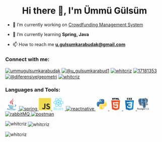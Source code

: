 
<h1 align="center">Hi there 👋, I'm Ümmü Gülsüm</h1>

- 🔭 I’m currently working on [Crowdfunding Management System](https://github.com/whitcriz/Patika-PayCore-Java-Spring-Bootcamp-Crowdfunding-Management-System)

- 🌱 I’m currently learning **Spring, Java**

- 📫 How to reach me **u.gulsumkarabudak@gmail.com**


<h3 align="left">Connect with me:</h3>
<p align="left">
<a href="https://linkedin.com/in/ummugulsumkarabudak" target="blank"><img align="center" src="https://raw.githubusercontent.com/rahuldkjain/github-profile-readme-generator/master/src/images/icons/Social/linked-in-alt.svg" alt="ummugulsumkarabudak" height="30" width="40" /></a>
<a href="https://www.hackerrank.com/@u_gulsumkarabud1" target="blank"><img align="center" src="https://raw.githubusercontent.com/rahuldkjain/github-profile-readme-generator/master/src/images/icons/Social/hackerrank.svg" alt="@u_gulsumkarabud1" height="30" width="40" /></a>
<a href="https://dev.to/whitcriz" target="blank"><img align="center" src="https://raw.githubusercontent.com/rahuldkjain/github-profile-readme-generator/master/src/images/icons/Social/devto.svg" alt="whitcriz" height="30" width="40" /></a>
<a href="https://stackoverflow.com/users/17181353" target="blank"><img align="center" src="https://raw.githubusercontent.com/rahuldkjain/github-profile-readme-generator/master/src/images/icons/Social/stack-overflow.svg" alt="17181353" height="30" width="40" /></a>
<a href="https://medium.com/@diferensiyelgeometri" target="blank"><img align="center" src="https://raw.githubusercontent.com/rahuldkjain/github-profile-readme-generator/master/src/images/icons/Social/medium.svg" alt="@diferensiyelgeometri" height="30" width="40" /></a>
<a href="https://www.leetcode.com/whitcriz" target="blank"><img align="center" src="https://raw.githubusercontent.com/rahuldkjain/github-profile-readme-generator/master/src/images/icons/Social/leet-code.svg" alt="whitcriz" height="30" width="40" /></a>
</p>

<h3 align="left">Languages and Tools:</h3>

<p align="left"> 
<a href="https://www.java.com" target="_blank" rel="noreferrer"> <img src="https://raw.githubusercontent.com/devicons/devicon/master/icons/java/java-original.svg" alt="java" width="40" height="40"/> </a> 
<a href="https://spring.io/" target="_blank" rel="noreferrer"> <img src="https://www.apollo-formation.com/wp-content/uploads/spring-300x293.png" alt="spring" width="40" height="40"/4 </a> 
<a href="https://developer.mozilla.org/en-US/docs/Web/JavaScript" target="_blank" rel="noreferrer"> <img src="https://raw.githubusercontent.com/devicons/devicon/master/icons/javascript/javascript-original.svg" alt="javascript" width="40" height="40"/> </a>
<a href="https://reactjs.org/" target="_blank" rel="noreferrer"> <img src="https://raw.githubusercontent.com/devicons/devicon/master/icons/react/react-original-wordmark.svg" alt="react" width="40" height="40"/> </a>
<a href="https://reactnative.dev/" target="_blank" rel="noreferrer"> <img src="https://tse3.mm.bing.net/th?id=OIP.CzDK7cTTWf2VNuuPvsqcUAHaEj&pid=Api" alt="reactnative" width="70" height="45"/> </a> 
<a href="https://www.python.org" target="_blank" rel="noreferrer"> <img src="https://raw.githubusercontent.com/devicons/devicon/master/icons/python/python-original.svg" alt="python" width="40" height="40"/> </a> 
<a href="https://www.w3.org/html/" target="_blank" rel="noreferrer"> <img src="https://raw.githubusercontent.com/devicons/devicon/master/icons/html5/html5-original-wordmark.svg" alt="html5" width="40" height="40"/> </a> 
<a href="https://www.w3schools.com/css/" target="_blank" rel="noreferrer"> <img src="https://raw.githubusercontent.com/devicons/devicon/master/icons/css3/css3-original-wordmark.svg" alt="css3" width="40" height="40"/> </a>
<a href="https://www.postgresql.org" target="_blank" rel="noreferrer"> <img src="https://raw.githubusercontent.com/devicons/devicon/master/icons/postgresql/postgresql-original-wordmark.svg" alt="postgresql" width="40" height="40"/> </a>
<a href="https://www.rabbitmq.com" target="_blank" rel="noreferrer"> <img src="https://www.vectorlogo.zone/logos/rabbitmq/rabbitmq-icon.svg" alt="rabbitMQ" width="40" height="40"/> </a> 
<a href="https://postman.com" target="_blank" rel="noreferrer"> <img src="https://tse1.explicit.bing.net/th?id=OIP.TSYkzzNU-MdIIlEnxuZpGQHaHa&pid=Api" alt="postman" width="40" height="40"/> </a>
</p>


<p><img align="left" src="https://github-readme-stats.vercel.app/api/top-langs?username=whitcriz&show_icons=true&locale=en&layout=compact" alt="whitcriz" /></p>

<p>&nbsp;<img align="center" src="https://github-readme-stats.vercel.app/api?username=whitcriz&show_icons=true&locale=en" alt="whitcriz" /></p>

<p><img align="center" src="https://github-readme-streak-stats.herokuapp.com/?user=whitcriz&" alt="whitcriz" /></p>

